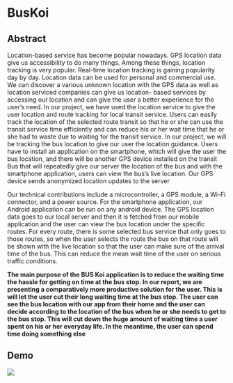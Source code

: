# BusKoi 

## Abstract 
Location-based service has become popular nowadays. GPS location data give us accessibility to do many things. Among these things, location tracking is very popular. Real-time location tracking is gaining popularity day by day. Location data can be used for personal and commercial use. We can discover a various unknown location with the GPS data as well as location serviced companies can give us location- based services by accessing our location and can give the user a better experience for the user’s need. In our project, we have used the location service to give the user location and route tracking for local transit service. Users can easily track the location of the selected route transit so that he or she can use the transit service time efficiently and can reduce his or her wait time that he or she had to waste due to waiting for the transit service. In our project, we will be tracking the bus location to give our user the location guidance. 
Users have to install an application on the smartphone, which will give the user the bus location, and there will be another GPS device installed on the transit Bus that will repeatedly give our server the location of the bus and with the smartphone application, users can view the bus’s live location. Our GPS device sends anonymized location updates to the server

Our technical contributions include a microcontroller, a GPS module, a Wi-Fi connector, and a power source. For the smartphone application, our Android application can be run on any android device. The GPS location data goes to our local server and then it is fetched from our mobile application and the user can view the bus location under the specific routes. For every route, there is some selected bus service that only goes to those routes, so when the user selects the route the bus on that route will be shown with the live location so that the user can make sure of the arrival time of the bus. This can reduce the mean wait time of the user on serious traffic conditions. 


**The main purpose of the BUS Koi application is to reduce the waiting time the hassle for getting on time at the bus stop. In our report, we are presenting a comparatively more productive solution for the user. This is will let the user cut their long waiting time at the bus stop. The user can see the bus location with our app from their home and the user can decide according to the location of the bus when he or she needs to get to the bus stop. This will cut down the huge amount of waiting time a user spent on his or her everyday life. In the meantime, the user can spend time doing something else**

## Demo 
![](https://github.com/mfsiat/BusKoi/blob/master/assets/sample.gif)